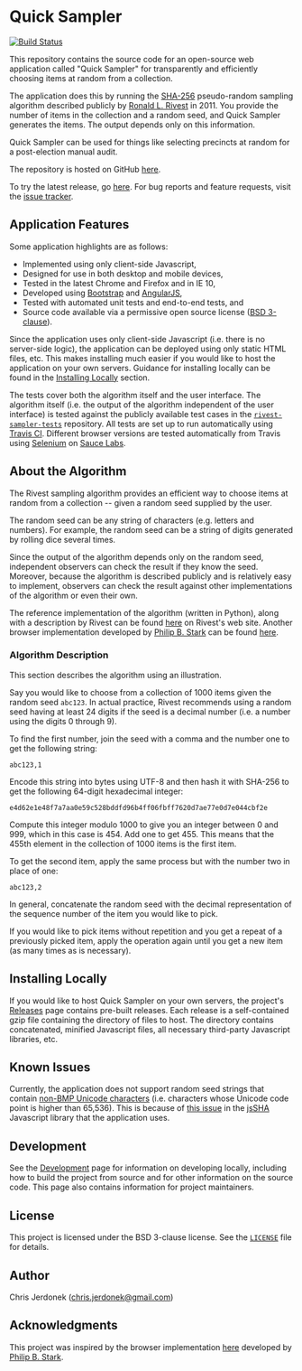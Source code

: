 Quick Sampler
=============

[![Build Status](https://travis-ci.org/cjerdonek/quick-sampler.svg?branch=master)](https://travis-ci.org/cjerdonek/quick-sampler)

This repository contains the source code for an open-source web application
called "Quick Sampler" for transparently and efficiently choosing items
at random from a collection.

The application does this by running the [SHA-256][sha-256] pseudo-random
sampling algorithm described publicly by [Ronald L. Rivest][rivest] in 2011.
You provide the number of items in the collection and a random seed,
and Quick Sampler generates the items.  The output depends only on this
information.

Quick Sampler can be used for things like selecting precincts at random
for a post-election manual audit.

The repository is hosted on GitHub [here][quick-sampler-repo].

To try the latest release, go [here][quick-sampler-app].  For bug reports
and feature requests, visit the [issue tracker][issue-tracker].


Application Features
--------------------

Some application highlights are as follows:

* Implemented using only client-side Javascript,
* Designed for use in both desktop and mobile devices,
* Tested in the latest Chrome and Firefox and in IE 10,
* Developed using [Bootstrap][bootstrap] and [AngularJS][angularjs],
* Tested with automated unit tests and end-to-end tests, and
* Source code available via a permissive open source license
  ([BSD 3-clause](LICENSE)).

Since the application uses only client-side Javascript (i.e. there is no
server-side logic), the application can be deployed using only static
HTML files, etc.  This makes installing much easier if you would like
to host the application on your own servers.  Guidance for installing
locally can be found in the [Installing Locally](#installing-locally)
section.

The tests cover both the algorithm itself and the user interface.  The
algorithm itself (i.e. the output of the algorithm independent of the user
interface) is tested against the publicly available test cases in the
[`rivest-sampler-tests`][sampler-tests] repository.  All tests are set up
to run automatically using [Travis CI][travis-ci].  Different browser
versions are tested automatically from Travis using [Selenium][selenium]
on [Sauce Labs][sauce-labs].


About the Algorithm
-------------------

The Rivest sampling algorithm provides an efficient way to choose items
at random from a collection -- given a random seed supplied by the user.

The random seed can be any string of characters (e.g. letters and numbers).
For example, the random seed can be a string of digits generated by
rolling dice several times.

Since the output of the algorithm depends only on the random seed,
independent observers can check the result if they know the seed.
Moreover, because the algorithm is described publicly and is relatively
easy to implement, observers can check the result against other
implementations of the algorithm or even their own.

The reference implementation of the algorithm (written in Python), along
with a description by Rivest can be found [here][rivest-impl]
on Rivest's web site.  Another browser implementation developed by
[Philip B. Stark][stark] can be found [here][stark-app].


### Algorithm Description

This section describes the algorithm using an illustration.

Say you would like to choose from a collection of 1000 items given
the random seed `abc123`.  In actual practice, Rivest recommends using
a random seed having at least 24 digits if the seed is a decimal number
(i.e. a number using the digits 0 through 9).

To find the first number, join the seed with a comma and the number one
to get the following string:

    abc123,1

Encode this string into bytes using UTF-8 and then hash it with SHA-256
to get the following 64-digit hexadecimal integer:

    e4d62e1e48f7a7aa0e59c528bddfd96b4ff06fbff7620d7ae77e0d7e044cbf2e

Compute this integer modulo 1000 to give you an integer between 0 and 999,
which in this case is 454.  Add one to get 455.  This means that the
455th element in the collection of 1000 items is the first item.

To get the second item, apply the same process but with the number
two in place of one:

    abc123,2

In general, concatenate the random seed with the decimal representation
of the sequence number of the item you would like to pick.

If you would like to pick items without repetition and you get a repeat
of a previously picked item, apply the operation again until you get
a new item (as many times as is necessary).


Installing Locally
------------------

If you would like to host Quick Sampler on your own servers, the project's
[Releases][quick-sampler-releases] page contains pre-built releases.
Each release is a self-contained gzip file containing the directory
of files to host.  The directory contains concatenated, minified Javascript
files, all necessary third-party Javascript libraries, etc.


Known Issues
------------

Currently, the application does not support random seed strings that
contain [non-BMP Unicode characters](http://en.wikipedia.org/wiki/Plane_(Unicode))
(i.e. characters whose Unicode code point is higher than 65,536).
This is because of [this issue](https://github.com/Caligatio/jsSHA/issues/21)
in the [jsSHA](https://github.com/Caligatio/jsSHA) Javascript library
that the application uses.


Development
-----------

See the [Development][development] page for information on developing
locally, including how to build the project from source and for other
information on the source code.  This page also contains information
for project maintainers.


License
-------

This project is licensed under the BSD 3-clause license.  See the
[`LICENSE`](LICENSE) file for details.


Author
------

Chris Jerdonek (<chris.jerdonek@gmail.com>)


Acknowledgments
---------------

This project was inspired by the browser implementation [here][stark-app]
developed by [Philip B. Stark][stark].


[angularjs]: https://angularjs.org/
[bootstrap]: http://getbootstrap.com/
[development]: docs/development.md
[issue-tracker]: https://github.com/cjerdonek/quick-sampler/issues
[quick-sampler-app]: http://cjerdonek.github.io/quick-sampler/
[quick-sampler-releases]: https://github.com/cjerdonek/quick-sampler/releases
[quick-sampler-repo]: https://github.com/cjerdonek/quick-sampler
[rivest]: http://people.csail.mit.edu/rivest/
[rivest-impl]: http://people.csail.mit.edu/rivest/sampler.py
[sampler-tests]: https://github.com/cjerdonek/rivest-sampler-tests
[sauce-labs]: https://saucelabs.com/account
[selenium]: http://www.seleniumhq.org/
[sha-256]: http://en.wikipedia.org/wiki/SHA-2
[stark]: http://www.stat.berkeley.edu/~stark/
[stark-app]: http://www.stat.berkeley.edu/~stark/Java/Html/sha256Rand.htm
[travis-ci]: https://travis-ci.org/
